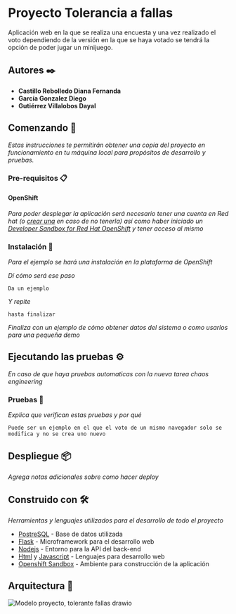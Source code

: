 # Proyecto Tolerancia a fallas

Aplicación web en la que se realiza una encuesta y una vez realizado el voto dependiendo de la versión en la que se haya votado se tendrá la opción de poder jugar un minijuego.

## Autores ✒️

* **Castillo Rebolledo Diana Fernanda** 
* **García Gonzalez Diego** 
* **Gutiérrez Villalobos Dayal** 

## Comenzando 🚀

_Estas instrucciones te permitirán obtener una copia del proyecto en funcionamiento en tu máquina local para propósitos de desarrollo y pruebas._

### Pre-requisitos 📋

#### OpenShift
_Para poder desplegar la aplicación será necesario tener una cuenta en Red hat (o [crear una](https://sso.redhat.com/auth/realms/redhat-external/login-actions/registration?client_id=https%3A%2F%2Fwww.redhat.com%2Fwapps%2Fugc-oidc&tab_id=d4m5wQc_HtY) en caso de no tenerla) así como haber iniciado un [Developer Sandbox for Red Hat OpenShift](https://developers.redhat.com/developer-sandbox/get-started) y tener acceso al mismo_


### Instalación 🔧

_Para el ejemplo se hará una instalación en la plataforma de OpenShift_

_Dí cómo será ese paso_

```
Da un ejemplo
```

_Y repite_

```
hasta finalizar
```

_Finaliza con un ejemplo de cómo obtener datos del sistema o como usarlos para una pequeña demo_

## Ejecutando las pruebas ⚙️

_En caso de que haya pruebas automaticas con la nueva tarea chaos engineering_

### Pruebas 🔩

_Explica que verifican estas pruebas y por qué_

```
Puede ser un ejemplo en el que el voto de un mismo navegador solo se modifica y no se crea uno nuevo
```


## Despliegue 📦

_Agrega notas adicionales sobre como hacer deploy_

## Construido con 🛠️

_Herramientas y lenguajes utilizados para el desarrollo de todo el proyecto_

* [PostreSQL](https://www.postgresql.org/ftp/pgadmin/pgadmin4/v6.8/windows/) - Base de datos utilizada
* [Flask](https://flask.palletsprojects.com/en/2.1.x/) - Microframework para el desarrollo web
* [Nodejs](https://nodejs.org/es/) - Entorno para la API del back-end
* [Html](https://developer.mozilla.org/en-US/docs/Web/HTML) y [Javascript](https://www.javascript.com/) - Lenguajes para desarrollo web
* [Openshift Sandbox](https://developers.redhat.com/developer-sandbox/get-started) - Ambiente para construcción de la aplicación

## Arquitectura 🧭

![Modelo proyecto, tolerante fallas drawio](https://user-images.githubusercontent.com/70995583/168410329-ffe68f6b-becd-46c2-b2d5-8e55b55c961b.png)


